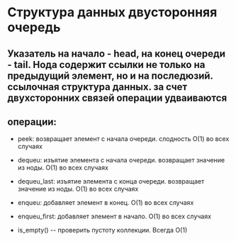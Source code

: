 # Структура данных двусторонняя очередь
## Указатель на начало - head, на конец очереди - tail. Нода содержит ссылки не только на предыдущий элемент, но и на последюзий. ссылочная структура данных. за счет двухсторонних связей операции удваиваются 

## операции:
- peek: возвращает элемент с начала очереди. слодность О(1) во всех случаях

- dequeu: изъятие элемента с начала очереди. возвращает значение из ноды. О(1) во всех случаях

- dequeu_last: изъятие элемента с конца очереди. возвращает значение из ноды. О(1) во всех случаях

- enqueu: добавляет элемент в конец. О(1) во всех случаях

- enqueu_first: добавляет элемент в начало. О(1) во всех случаях

- is_empty() -- проверить пустоту коллекции. Всегда О(1)